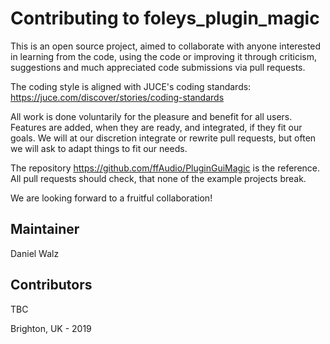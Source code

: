 Contributing to foleys_plugin_magic
===================================

This is an open source project, aimed to collaborate with anyone interested in learning from the code,
using the code or improving it through criticism, suggestions and much appreciated code submissions
via pull requests.

The coding style is aligned with JUCE's coding standards: https://juce.com/discover/stories/coding-standards

All work is done voluntarily for the pleasure and benefit for all users. Features are added, when they are ready,
and integrated, if they fit our goals.
We will at our discretion integrate or rewrite pull requests, but often we will ask to adapt things to fit our needs.

The repository https://github.com/ffAudio/PluginGuiMagic is the reference. All pull requests should check,
that none of the example projects break.

We are looking forward to a fruitful collaboration!

Maintainer
----------

Daniel Walz

Contributors
-----------

TBC


Brighton, UK - 2019

